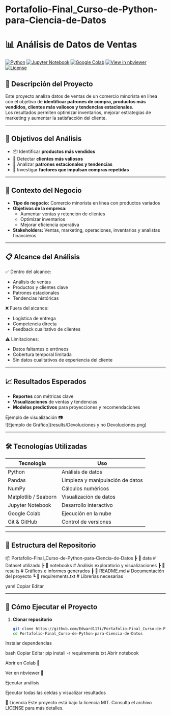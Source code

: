 # Portafolio-Final_Curso-de-Python-para-Ciencia-de-Datos
# 📊 Análisis de Datos de Ventas

[![Python](https://img.shields.io/badge/Python-3.10+-blue.svg)](https://www.python.org/)
[![Jupyter Notebook](https://img.shields.io/badge/Jupyter-Notebook-orange.svg)](https://jupyter.org/)
[![Google Colab](https://img.shields.io/badge/Open%20in-Colab-yellow.svg)](https://colab.research.google.com/drive/1qisiAAu_2Su63tEWJ3bjjYgao_GLmW9T#scrollTo=lI-Kozab30ZE)
[![View in nbviewer](https://img.shields.io/badge/View%20in-nbviewer-blue.svg)](https://nbviewer.org/github/Edward117i/Portafolio-Final_Curso-de-Python-para-Ciencia-de-Datos/blob/main/Portafolio%20Final_Curso%20de%20Python%20para%20Ciencia%20de%20Datos.ipynb)
[![License](https://img.shields.io/badge/License-MIT-green.svg)](LICENSE)

## 📌 Descripción del Proyecto
Este proyecto analiza datos de ventas de un comercio minorista en línea con el objetivo de **identificar patrones de compra, productos más vendidos, clientes más valiosos y tendencias estacionales**.  
Los resultados permiten optimizar inventarios, mejorar estrategias de marketing y aumentar la satisfacción del cliente.

---

## 🎯 Objetivos del Análisis
- 📦 Identificar **productos más vendidos**
- 👥 Detectar **clientes más valiosos**
- 📅 Analizar **patrones estacionales y tendencias**
- 🔄 Investigar **factores que impulsan compras repetidas**

---

## 🏢 Contexto del Negocio
- **Tipo de negocio:** Comercio minorista en línea con productos variados
- **Objetivos de la empresa:**
  - Aumentar ventas y retención de clientes
  - Optimizar inventarios
  - Mejorar eficiencia operativa
- **Stakeholders:** Ventas, marketing, operaciones, inventarios y analistas financieros

---

## 📋 Alcance del Análisis
✅ Dentro del alcance:
- Análisis de ventas
- Productos y clientes clave
- Patrones estacionales
- Tendencias históricas

❌ Fuera del alcance:
- Logística de entrega
- Competencia directa
- Feedback cualitativo de clientes

⚠️ Limitaciones:
- Datos faltantes o erróneos
- Cobertura temporal limitada
- Sin datos cualitativos de experiencia del cliente

---

## 📈 Resultados Esperados
- **Reportes** con métricas clave
- **Visualizaciones** de ventas y tendencias
- **Modelos predictivos** para proyecciones y recomendaciones

Ejemplo de visualización 📷  
![Ejemplo de Gráfico](results/Devoluciones y no Devoluciones.png)

---

## 🛠️ Tecnologías Utilizadas
| Tecnología | Uso |
|------------|-----|
| Python     | Análisis de datos |
| Pandas     | Limpieza y manipulación de datos |
| NumPy      | Cálculos numéricos |
| Matplotlib / Seaborn | Visualización de datos |
| Jupyter Notebook | Desarrollo interactivo |
| Google Colab | Ejecución en la nube |
| Git & GitHub | Control de versiones |

---

## 📂 Estructura del Repositorio
📦 Portafolio-Final_Curso-de-Python-para-Ciencia-de-Datos
┣ 📂 data # Dataset utilizado
┣ 📂 notebooks # Análisis exploratorio y visualizaciones
┣ 📂 results # Gráficos e informes generados
┣ 📜 README.md # Documentación del proyecto
┗ 📜 requirements.txt # Librerías necesarias

yaml
Copiar
Editar

---

## 🚀 Cómo Ejecutar el Proyecto
1. **Clonar repositorio**
   ```bash
   git clone https://github.com/Edward117i/Portafolio-Final_Curso-de-Python-para-Ciencia-de-Datos.git
   cd Portafolio-Final_Curso-de-Python-para-Ciencia-de-Datos
Instalar dependencias

bash
Copiar
Editar
pip install -r requirements.txt
Abrir notebook

Abrir en Colab 🚀

Ver en nbviewer 📖

Ejecutar análisis

Ejecutar todas las celdas y visualizar resultados

📜 Licencia
Este proyecto está bajo la licencia MIT. Consulta el archivo LICENSE para más detalles.
